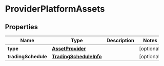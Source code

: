 # ProviderPlatformAssets

## Properties
Name | Type | Description | Notes
------------ | ------------- | ------------- | -------------
**type** | [**AssetProvider**](AssetProvider.md) |  |  [optional]
**tradingSchedule** | [**TradingScheduleInfo**](TradingScheduleInfo.md) |  |  [optional]
